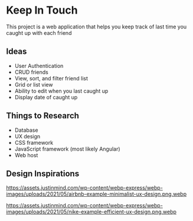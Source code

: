 # Keep In Touch

This project is a web application that helps you keep track of last time you caught up with each friend

## Ideas

- User Authentication
- CRUD friends
- View, sort, and filter friend list
- Grid or list view
- Ability to edit when you last caught up
- Display date of caught up

## Things to Research

- Database
- UX design
- CSS framework
- JavaScript framework (most likely Angular)
- Web host

## Design Inspirations

https://assets.justinmind.com/wp-content/webp-express/webp-images/uploads/2021/05/airbnb-example-minimalist-ux-design.png.webp

https://assets.justinmind.com/wp-content/webp-express/webp-images/uploads/2021/05/nike-example-efficient-ux-design.png.webp
